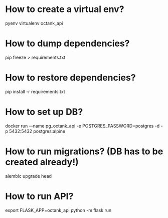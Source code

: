 # How to create a virtual env?

pyenv virtualenv octank_api

# How to dump dependencies?

pip freeze > requirements.txt

# How to restore dependencies?

pip install -r requirements.txt

# How to set up DB?

docker run --name pg_octank_api -e POSTGRES_PASSWORD=postgres -d -p 5432:5432 postgres:alpine

# How to run migrations? (DB has to be created already!)

alembic upgrade head

# How to run API?

export FLASK_APP=octank_api
python -m flask run
